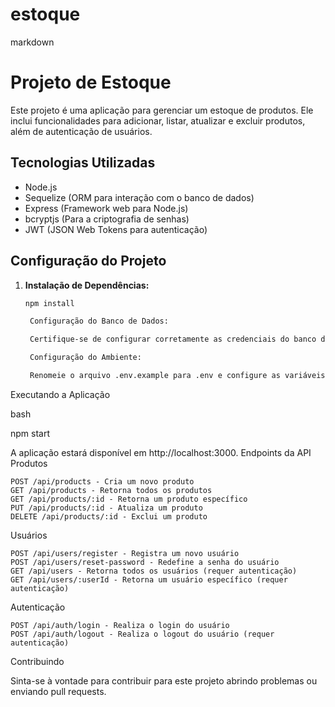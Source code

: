 # estoque
markdown

# Projeto de Estoque

Este projeto é uma aplicação para gerenciar um estoque de produtos. Ele inclui funcionalidades para adicionar, listar, atualizar e excluir produtos, além de autenticação de usuários.

## Tecnologias Utilizadas

- Node.js
- Sequelize (ORM para interação com o banco de dados)
- Express (Framework web para Node.js)
- bcryptjs (Para a criptografia de senhas)
- JWT (JSON Web Tokens para autenticação)

## Configuração do Projeto

1. **Instalação de Dependências:**

   ```bash
   npm install

    Configuração do Banco de Dados:

    Certifique-se de configurar corretamente as credenciais do banco de dados no arquivo config.js.

    Configuração do Ambiente:

    Renomeie o arquivo .env.example para .env e configure as variáveis de ambiente, como o segredo do JWT.

Executando a Aplicação

bash

npm start

A aplicação estará disponível em http://localhost:3000.
Endpoints da API
Produtos

    POST /api/products - Cria um novo produto
    GET /api/products - Retorna todos os produtos
    GET /api/products/:id - Retorna um produto específico
    PUT /api/products/:id - Atualiza um produto
    DELETE /api/products/:id - Exclui um produto

Usuários

    POST /api/users/register - Registra um novo usuário
    POST /api/users/reset-password - Redefine a senha do usuário
    GET /api/users - Retorna todos os usuários (requer autenticação)
    GET /api/users/:userId - Retorna um usuário específico (requer autenticação)

Autenticação

    POST /api/auth/login - Realiza o login do usuário
    POST /api/auth/logout - Realiza o logout do usuário (requer autenticação)

Contribuindo

Sinta-se à vontade para contribuir para este projeto abrindo problemas ou enviando pull requests.
